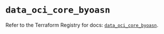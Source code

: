 # `data_oci_core_byoasn`

Refer to the Terraform Registry for docs: [`data_oci_core_byoasn`](https://registry.terraform.io/providers/oracle/oci/6.37.0/docs/data-sources/core_byoasn).
